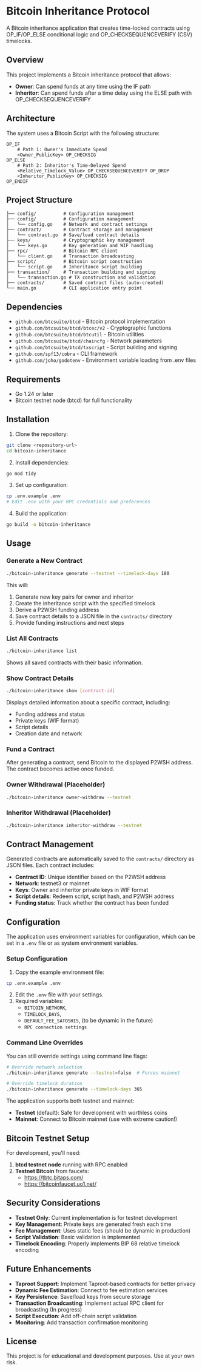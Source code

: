 # Bitcoin Inheritance Protocol

A Bitcoin inheritance application that creates time-locked contracts using OP_IF/OP_ELSE conditional logic and OP_CHECKSEQUENCEVERIFY (CSV) timelocks.

## Overview

This project implements a Bitcoin inheritance protocol that allows:
- **Owner**: Can spend funds at any time using the IF path
- **Inheritor**: Can spend funds after a time delay using the ELSE path with OP_CHECKSEQUENCEVERIFY

## Architecture

The system uses a Bitcoin Script with the following structure:

```
OP_IF
    # Path 1: Owner's Immediate Spend
    <Owner_PublicKey> OP_CHECKSIG
OP_ELSE
    # Path 2: Inheritor's Time-Delayed Spend
    <Relative_Timelock_Value> OP_CHECKSEQUENCEVERIFY OP_DROP
    <Inheritor_PublicKey> OP_CHECKSIG
OP_ENDIF
```

## Project Structure

```
├── config/          # Configuration management
├── config/          # Configuration management
│   └── config.go    # Network and contract settings
├── contract/        # Contract storage and management
│   └── contract.go  # Save/load contract details
├── keys/            # Cryptographic key management
│   └── keys.go      # Key generation and WIF handling
├── rpc/             # Bitcoin RPC client
│   └── client.go    # Transaction broadcasting
├── script/          # Bitcoin script construction
│   └── script.go    # Inheritance script building
├── transaction/     # Transaction building and signing
│   └── transaction.go # TX construction and validation
├── contracts/       # Saved contract files (auto-created)
└── main.go          # CLI application entry point
```

## Dependencies

- `github.com/btcsuite/btcd` - Bitcoin protocol implementation
- `github.com/btcsuite/btcd/btcec/v2` - Cryptographic functions
- `github.com/btcsuite/btcd/btcutil` - Bitcoin utilities
- `github.com/btcsuite/btcd/chaincfg` - Network parameters
- `github.com/btcsuite/btcd/txscript` - Script building and signing
- `github.com/spf13/cobra` - CLI framework
- `github.com/joho/godotenv` - Environment variable loading from .env files

## Requirements

- Go 1.24 or later
- Bitcoin testnet node (btcd) for full functionality

## Installation

1. Clone the repository:
```bash
git clone <repository-url>
cd bitcoin-inheritance
```

2. Install dependencies:
```bash
go mod tidy
```

3. Set up configuration:
```bash
cp .env.example .env
# Edit .env with your RPC credentials and preferences
```

4. Build the application:
```bash
go build -o bitcoin-inheritance
```

## Usage

### Generate a New Contract

```bash
./bitcoin-inheritance generate --testnet --timelock-days 180
```

This will:
1. Generate new key pairs for owner and inheritor
2. Create the inheritance script with the specified timelock
3. Derive a P2WSH funding address
4. Save contract details to a JSON file in the `contracts/` directory
5. Provide funding instructions and next steps

### List All Contracts

```bash
./bitcoin-inheritance list
```

Shows all saved contracts with their basic information.

### Show Contract Details

```bash
./bitcoin-inheritance show [contract-id]
```

Displays detailed information about a specific contract, including:
- Funding address and status
- Private keys (WIF format)
- Script details
- Creation date and network

### Fund a Contract

After generating a contract, send Bitcoin to the displayed P2WSH address. The contract becomes active once funded.

### Owner Withdrawal (Placeholder)

```bash
./bitcoin-inheritance owner-withdraw --testnet
```

### Inheritor Withdrawal (Placeholder)

```bash
./bitcoin-inheritance inheritor-withdraw --testnet
```

## Contract Management

Generated contracts are automatically saved to the `contracts/` directory as JSON files. Each contract includes:

- **Contract ID**: Unique identifier based on the P2WSH address
- **Network**: testnet3 or mainnet
- **Keys**: Owner and inheritor private keys in WIF format
- **Script details**: Redeem script, script hash, and P2WSH address
- **Funding status**: Track whether the contract has been funded

## Configuration

The application uses environment variables for configuration, which can be set in a `.env` file or as system environment variables.

### Setup Configuration

1. Copy the example environment file:
```bash
cp .env.example .env
```

2. Edit the `.env` file with your settings.
3. Required variables:
   - `BITCOIN_NETWORK`,
   - `TIMELOCK_DAYS`,
   - `DEFAULT_FEE_SATOSHIS`, (to be dynamic in the future)
   - `RPC connection settings`

### Command Line Overrides

You can still override settings using command line flags:

```bash
# Override network selection
./bitcoin-inheritance generate --testnet=false  # Forces mainnet

# Override timelock duration
./bitcoin-inheritance generate --timelock-days 365
```

The application supports both testnet and mainnet:

- **Testnet** (default): Safe for development with worthless coins
- **Mainnet**: Connect to Bitcoin mainnet (use with extreme caution!)

## Bitcoin Testnet Setup

For development, you'll need:

1. **btcd testnet node** running with RPC enabled
2. **Testnet Bitcoin** from faucets:
   - https://tbtc.bitaps.com/
   - https://bitcoinfaucet.uo1.net/

## Security Considerations

- **Testnet Only**: Current implementation is for testnet development
- **Key Management**: Private keys are generated fresh each time
- **Fee Management**: Uses static fees (should be dynamic in production)
- **Script Validation**: Basic validation is implemented
- **Timelock Encoding**: Properly implements BIP 68 relative timelock encoding

## Future Enhancements

- **Taproot Support**: Implement Taproot-based contracts for better privacy
- **Dynamic Fee Estimation**: Connect to fee estimation services
- **Key Persistence**: Save/load keys from secure storage
- **Transaction Broadcasting**: Implement actual RPC client for broadcasting (In progress)
- **Script Execution**: Add off-chain script validation
- **Monitoring**: Add transaction confirmation monitoring

## License

This project is for educational and development purposes. Use at your own risk.
